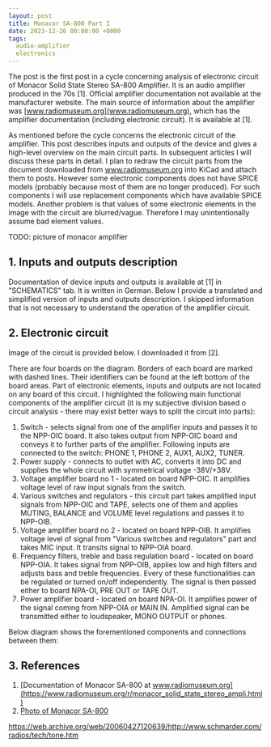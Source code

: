 ```yaml
---
layout: post
title: Monacor SA-800 Part I
date: 2023-12-26 00:00:00 +0000
tags:
  audio-amplifier
  electronics
---
```


The post is the first post in a cycle concerning analysis of electronic circuit of Monacor Solid State Stereo SA-800 Amplifier. It is an audio amplifier produced in the 70s [1]. Official amplifier documentation not available at the manufacturer website. The main source of information about the amplifier was [www.radiomuseum.org](www.radiomuseum.org), which has the amplifier documentation (including electronic circuit). It is available at [1].   

As mentioned before the cycle concerns the electronic circuit of the amplifier. This post describes inputs and outputs of the device and gives a high-level overview on the main circuit parts. In subsequent articles I will discuss these parts in detail. I plan to redraw the circuit parts from the document downloaded from www.radiomuseum.org into KiCad and attach them to posts. However some electronic components does not have SPICE models (probably because most of them are no longer produced). For such components I will use replacement components which have available SPICE models. Another problem is that values of some electronic elements in the image with the circuit are blurred/vague. Therefore I may unintentionally assume bad element values.   

TODO: picture of monacor amplifier

## 1. Inputs and outputs description
Documentation of device inputs and outputs is available at [1] in "SCHEMATICS" tab. It is written in German. Below I provide a translated and simplified version of inputs and outputs description. I skipped information that is not necessary to understand the operation of the amplifier circuit.

## 2. Electronic circuit 
Image of the circuit is provided below. I downloaded it from [2].  


There are four boards on the diagram. Borders of each board are marked with dashed lines. Their identifiers can be found at the left bottom of the board areas. Part of electronic elements, inputs and outputs are not located on any board of this circuit. I highlighted the following main functional components of the amplifier circuit (it is my subjective division based o circuit analysis - there may exist better ways to split the circuit into parts):
1. Switch - selects signal from one of the amplifier inputs and passes it to the NPP-OIC board. It also takes output from NPP-OIC board and conveys it to further parts of the amplifier. Following inputs are connected to the switch: PHONE 1, PHONE 2, AUX1, AUX2, TUNER.
2. Power supply - connects to outlet with AC, converts it into DC and supplies the whole circuit with symmetrical voltage -38V/+38V. 
3. Voltage amplifier board no 1 - located on board NPP-OIC. It amplifies voltage level of raw input signals from the switch. 
4. Various switches and regulators - this circuit part takes amplified input signals from NPP-OIC and TAPE, selects one of them and applies MUTING, BALANCE and VOLUME level regulations and passes it to NPP-OIB. 
5. Voltage amplifier board no 2 - located on board NPP-OIB. It amplifies voltage level of signal from "Various switches and regulators" part and takes MIC input. It transits signal to NPP-OIA board. 
6. Frequency filters, treble and bass regulation board - located on board NPP-OIA. It takes signal from NPP-OIB, applies low and high filters and adjusts bass and treble frequencies. Every of these functionalities can be regulated or turned on/off independently. The signal is then passed either to board NPA-OI, PRE OUT or TAPE OUT. 
7. Power amplifier board - located on board NPA-OI. It amplifies power of the signal coming from NPP-OIA or MAIN IN. Amplified signal can be transmitted either to loudspeaker, MONO OUTPUT or phones.  

Below diagram shows the forementioned components and connections between them:  


## 3. References
1. [Documentation of Monacor SA-800 at www.radiomuseum.org](https://www.radiomuseum.org/r/monacor_solid_state_stereo_ampli.html)
2. [Photo of Monacor SA-800](https://www.eserviceinfo.com/preview.php?fileid=59163&mode=direct&ext=jpg)



https://web.archive.org/web/20060427120639/http://www.schmarder.com/radios/tech/tone.htm